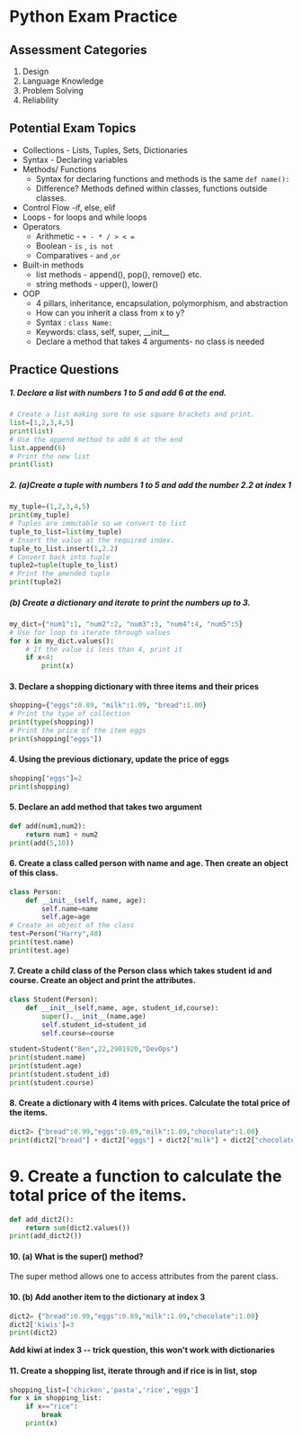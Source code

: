 # Python Exam Practice

## Assessment Categories
1. Design 
2. Language Knowledge
3. Problem Solving
4. Reliability

## Potential Exam Topics
* Collections - Lists, Tuples, Sets, Dictionaries
* Syntax - Declaring variables
* Methods/ Functions
    * Syntax for declaring functions and methods is the same ```def name():```
    * Difference? Methods defined within classes, functions outside classes.
* Control Flow -if, else, elif
* Loops - for loops and while loops
* Operators
  * Arithmetic - ```+ - * / > < =```
  * Boolean - ```is``` , ```is not```
  * Comparatives - ```and``` ,```or```
 * Built-in methods 
   * list methods - append(), pop(), remove() etc.
   * string methods - upper(), lower()
* OOP 
  * 4 pillars, inheritance, encapsulation, polymorphism, and abstraction 
  * How can you inherit a class from x to y?
  * Syntax : ```class Name:```
  * Keywords: class, self, super, \_\_init__
  * Declare a method that takes 4 arguments- no class is needed 
  
## Practice Questions
##### 1. Declare a list with numbers 1 to 5 and add 6 at the end.
```python
# Create a list making sure to use square brackets and print.
list=[1,2,3,4,5]
print(list)
# Use the append method to add 6 at the end
list.append(6)
# Print the new list
print(list)
```

##### 2. (a)Create a tuple with numbers 1 to 5 and add the number 2.2 at index 1
```python
my_tuple=(1,2,3,4,5)
print(my_tuple)
# Tuples are immutable so we convert to list
tuple_to_list=list(my_tuple)
# Insert the value at the required index.
tuple_to_list.insert(1,2.2)
# Convert back into tuple
tuple2=tuple(tuple_to_list)
# Print the amended tuple
print(tuple2)
```
##### (b) Create a dictionary and iterate to print the numbers up to 3.
```python
my_dict={"num1":1, "num2":2, "num3":3, "num4":4, "num5":5}
# Use for loop to iterate through values
for x in my_dict.values():
    # If the value is less than 4, print it
    if x<4:
        print(x)
```

#### 3. Declare a shopping dictionary with three items and their prices
```python
shopping={"eggs":0.89, "milk":1.09, "bread":1.00}
# Print the type of collection
print(type(shopping))
# Print the price of the item eggs
print(shopping["eggs"])
```

#### 4. Using the previous dictionary, update the price of eggs
```python
shopping["eggs"]=2
print(shopping)
```
#### 5. Declare an add method that takes two argument
```python
def add(num1,num2):
    return num1 + num2
print(add(5,10))
```


#### 6. Create a class called person with name and age. Then create an object of this class.
```python
class Person:
    def __init__(self, name, age):
        self.name=name
        self.age=age
# Create an object of the class
test=Person("Harry",40)
print(test.name)
print(test.age)
```
#### 7. Create a child class of the Person class which takes student id and course. Create an object and print the attributes.
```python
class Student(Person):
    def __init__(self,name, age, student_id,course):
        super().__init__(name,age)
        self.student_id=student_id
        self.course=course

student=Student("Ben",22,2901920,"DevOps")
print(student.name)
print(student.age)
print(student.student_id)
print(student.course)
```
#### 8. Create a dictionary with 4 items with prices. Calculate the total price of the items.
```python
dict2= {"bread":0.99,"eggs":0.89,"milk":1.09,"chocolate":1.00}
print(dict2["bread"] + dict2["eggs"] + dict2["milk"] + dict2["chocolate"])
```



# 9. Create a function to calculate the total price of the items. 
```python
def add_dict2():
    return sum(dict2.values())
print(add_dict2())
```

#### 10. (a) What is the super() method?
The super method allows one to access attributes from the parent class.
#### 10. (b) Add another item to the dictionary at index 3
```python
dict2= {"bread":0.99,"eggs":0.89,"milk":1.09,"chocolate":1.00}
dict2['kiwis']=3
print(dict2)
```
**Add kiwi at index 3 -- trick question, this won't work with dictionaries**


#### 11. Create a shopping list, iterate through and if rice is in list, stop
```python
shopping_list=['chicken','pasta','rice','eggs']
for x in shopping_list:
    if x=="rice":
        break
    print(x)
```

